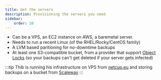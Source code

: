 ```yaml
---
title: Get the servers
description: Provisioning the servers you need
sidebar:
    order: 10
---
```


- Can be a VPS, an EC2 instance on AWS, a baremetal server.
- Needs to run a recent Linux (of the RHEL/Rocky/CentOS family)
- A LVM based paritioning for no-downtime backups
- At least one S3-compatible bucket, from a provider that support [Object Locks](https://docs.aws.amazon.com/AmazonS3/latest/userguide/object-lock.html) (so your backups can't get deleted if your server gets infected)

:::tip
Thib is running his infrastructure on VPS from [netcup.eu](https://netcup.eu) and storing backups on a bucket from [Scaleway](https://scaleway.com)
:::
